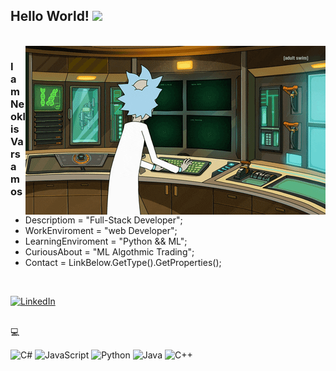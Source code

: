 ## Hello World! <img src="https://raw.githubusercontent.com/iampavangandhi/iampavangandhi/master/gifs/Hi.gif" width="30px"></h2>

<br />
<img align="right" alt="GIF" src="https://github.com/darshan-jain/darshan-jain/blob/master/rick.gif" />

### I am Neoklis Varsamos
- Descriptiom = "Full-Stack Developer";
- WorkEnviroment = "web Developer";
- LearningEnviroment = "Python && ML";
- CuriousAbout = "ML Algothmic Trading";
- Contact = LinkBelow.GetType().GetProperties();
<br />

[![LinkedIn](https://img.shields.io/badge/-LINKEDIN-0077B5?style=for-the-badge&logo=linkedin&logoColor=white)](https://www.linkedin.com/in/neoklis-varsamos-218a4a258/)

<br/>
    💻 &nbsp;
<br/>


![C#](https://img.shields.io/badge/-C%23-333333?style=flat&logo=C%20Sharp&logoColor=239120)
![JavaScript](https://img.shields.io/badge/-JavaScript-333333?style=flat&logo=JavaScript&logoColor=F7DF1E)
  ![Python](https://img.shields.io/badge/-Python-333333?style=flat&logo=python)
  ![Java](https://img.shields.io/badge/-Java-333333?style=flat&logo=Java&logoColor=007396)
  ![C++](https://img.shields.io/badge/-C++-333333?style=flat&logo=C%2B%2B&logoColor=00599C)
